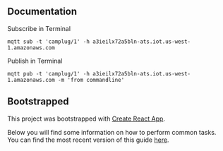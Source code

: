 ## Documentation
Subscribe in Terminal
```
mqtt sub -t 'camplug/1' -h a3ieilx72a5bln-ats.iot.us-west-1.amazonaws.com
```

Publish in Terminal
```
mqtt pub -t 'camplug/1' -h a3ieilx72a5bln-ats.iot.us-west-1.amazonaws.com -m 'from commandline'
```

## Bootstrapped
This project was bootstrapped with [Create React App](https://github.com/facebookincubator/create-react-app).

Below you will find some information on how to perform common tasks.<br>
You can find the most recent version of this guide [here](https://github.com/facebookincubator/create-react-app/blob/master/packages/react-scripts/template/README.md).